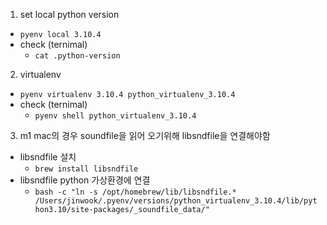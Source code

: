 1. set local python version

- `pyenv local 3.10.4`
- check (ternimal)
  - `cat .python-version`

2. virtualenv

- `pyenv virtualenv 3.10.4 python_virtualenv_3.10.4`
- check (ternimal)
  - `pyenv shell python_virtualenv_3.10.4`

3. m1 mac의 경우 soundfile을 읽어 오기위해 libsndfile을 연결해야함

- libsndfile 설치
  - `brew install libsndfile`
- libsndfile python 가상환경에 연결
  - `bash -c "ln -s /opt/homebrew/lib/libsndfile.* /Users/jinwook/.pyenv/versions/python_virtualenv_3.10.4/lib/python3.10/site-packages/_soundfile_data/"`
